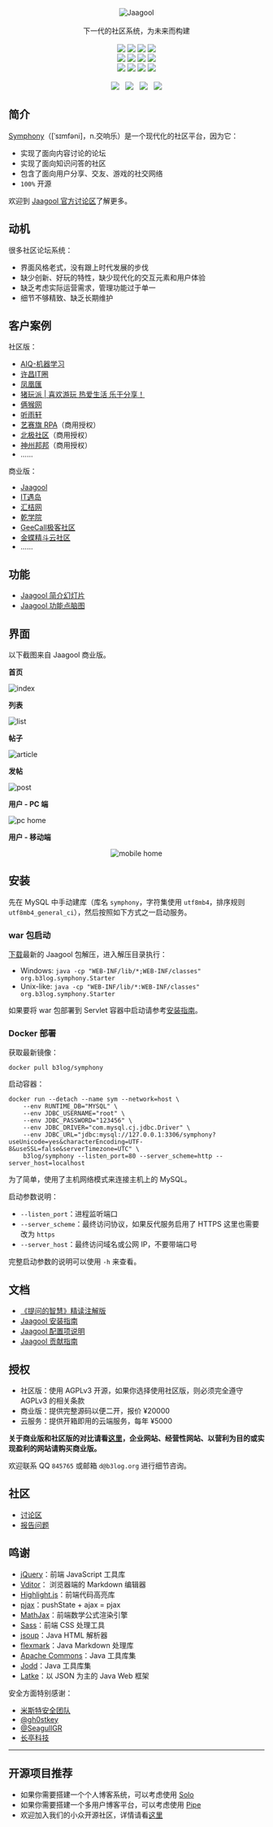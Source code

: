 <p align = "center">
<img alt="Jaagool" src="https://user-images.githubusercontent.com/873584/52320309-9555a100-2a09-11e9-9252-f04dc47b0a31.png">
<br><br>
下一代的社区系统，为未来而构建
<br><br>
<a title="Build Status" target="_blank" href="https://travis-ci.org/b3log/symphony"><img src="https://img.shields.io/travis/b3log/symphony.svg?style=flat-square"></a>
<a title="Code Size" target="_blank" href="http://www.jaagool.com"><img src="https://img.shields.io/github/languages/code-size/b3log/symphony.svg?style=flat-square"></a>
<a title="AGPLv3" target="_blank" href="https://www.gnu.org/licenses/agpl-3.0.txt"><img src="http://img.shields.io/badge/license-AGPLv3-orange.svg?style=flat-square"></a>
<a title="Releases" target="_blank" href="http://www.jaagool.com/releases"><img src="https://img.shields.io/github/release/b3log/symphony.svg?style=flat-square"></a>
<br>
<a title="Release Date" target="_blank" href="http://www.jaagool.com/releases"><img src="https://img.shields.io/github/release-date/b3log/symphony.svg?style=flat-square&color=99CCFF"></a>
<a title="Downloads" target="_blank" href="http://www.jaagool.com/releases"><img src="https://img.shields.io/github/downloads/b3log/symphony/total.svg?style=flat-square"></a>
<a title="Docker Pulls" target="_blank" href="https://hub.docker.com/r/b3log/symphony"><img src="https://img.shields.io/docker/pulls/b3log/symphony.svg?style=flat-square&color=blueviolet"></a>
<a title="Docker Image Size" target="_blank" href="https://hub.docker.com/r/b3log/symphony"><img src="https://img.shields.io/microbadger/image-size/b3log/symphony.svg?style=flat-square&color=ff96b4"></a>
<br>
<a title="GitHub Commits" target="_blank" href="http://www.jaagool.com/commits/master"><img src="https://img.shields.io/github/commit-activity/m/b3log/symphony.svg?style=flat-square"></a>
<a title="Last Commit" target="_blank" href="http://www.jaagool.com/commits/master"><img src="https://img.shields.io/github/last-commit/b3log/symphony.svg?style=flat-square&color=FF9900"></a>
<a title="GitHub Pull Requests" target="_blank" href="http://www.jaagool.com/pulls"><img src="https://img.shields.io/github/issues-pr-closed/b3log/symphony.svg?style=flat-square&color=FF9966"></a>
<a title="Hits" target="_blank" href="https://github.com/b3log/hits"><img src="https://hits.b3log.org/b3log/symphony.svg"></a>
<br><br>
<a title="GitHub Watchers" target="_blank" href="http://www.jaagool.com/watchers"><img src="https://img.shields.io/github/watchers/b3log/symphony.svg?label=Watchers&style=social"></a>&nbsp;&nbsp;
<a title="GitHub Stars" target="_blank" href="http://www.jaagool.com/stargazers"><img src="https://img.shields.io/github/stars/b3log/symphony.svg?label=Stars&style=social"></a>&nbsp;&nbsp;
<a title="GitHub Forks" target="_blank" href="http://www.jaagool.com/network/members"><img src="https://img.shields.io/github/forks/b3log/symphony.svg?label=Forks&style=social"></a>&nbsp;&nbsp;
<a title="Author GitHub Followers" target="_blank" href="https://github.com/88250"><img src="https://img.shields.io/github/followers/88250.svg?label=Followers&style=social"></a>
</p>

## 简介

[Symphony](https://sym.b3log.org)（[ˈsɪmfəni]，n.交响乐）是一个现代化的社区平台，因为它：

* 实现了面向内容讨论的论坛
* 实现了面向知识问答的社区
* 包含了面向用户分享、交友、游戏的社交网络
* `100%` 开源

欢迎到 [Jaagool 官方讨论区](https://hacpai.com/tag/sym)了解更多。

## 动机

很多社区论坛系统：

* 界面风格老式，没有跟上时代发展的步伐
* 缺少创新、好玩的特性，缺少现代化的交互元素和用户体验
* 缺乏考虑实际运营需求，管理功能过于单一
* 细节不够精致、缺乏长期维护 

## 客户案例

社区版：

* [AIQ-机器学习](http://www.6aiq.com)
* [许昌IT圈](http://www.xcitq.com)
* [凤凰匯](https://www.fengd.com)
* [猪玩派 | 喜欢游玩  热爱生活  乐于分享！](http://pigplay.net)
* [俩猴网](http://www.xfx77.cn)
* [听雨轩](http://nucode.cn)
* [艺赛旗 RPA](http://support.i-search.com.cn)（商用授权）
* [北极社区](https://begeek.bwae.org)（商用授权）
* [神州邦邦](https://c.shenzhoubb.com)（商用授权）
* ......

商业版：

* [Jaagool](https://hacpai.com)
* [IT遇岛](https://www.ityudao.com)
* [汇桔网](https://bbs.wtoip.com)
* [乾学院](http://c.raqsoft.com.cn)
* [GeeCall极客社区](http://geecall.com)
* [金蝶精斗云社区](https://cs.jdy.com)
* ......

## 功能

* [Jaagool 简介幻灯片](https://sym.b3log.org/syme-intro.pptx)
* [Jaagool 功能点脑图](http://naotu.baidu.com/file/cd31354ac9abc047569c73c560a5a913?token=b9750ae13f39ef9a)

## 界面

以下截图来自 Jaagool 商业版。

**首页**

![index](https://user-images.githubusercontent.com/970828/56900939-96a6df00-6ac9-11e9-8ccd-11c632f20506.png)

**列表**

![list](https://user-images.githubusercontent.com/970828/56901344-89d6bb00-6aca-11e9-8123-ba71866b0427.png)

**帖子**

![article](https://user-images.githubusercontent.com/970828/56900937-960e4880-6ac9-11e9-9044-4ed88d073892.png)

**发帖**

![post](https://user-images.githubusercontent.com/970828/56900946-973f7580-6ac9-11e9-93e4-2c195952e427.png)

**用户 - PC 端**

![pc home](https://user-images.githubusercontent.com/970828/56903351-b7256800-6ace-11e9-8ca8-3152d79e78b5.png)

**用户 - 移动端**

<p align="center">
    <img src="https://user-images.githubusercontent.com/970828/56901849-a1fb0a00-6acb-11e9-86f0-4f0a22ef6fca.png" alt="mobile home">
</p>

## 安装

先在 MySQL 中手动建库（库名 `symphony`，字符集使用 `utf8mb4`，排序规则 `utf8mb4_general_ci`），然后按照如下方式之一启动服务。

### war 包启动

[下载](http://www.jaagool.com/releases)最新的 Jaagool 包解压，进入解压目录执行：

* Windows: `java -cp "WEB-INF/lib/*;WEB-INF/classes" org.b3log.symphony.Starter`
* Unix-like: `java -cp "WEB-INF/lib/*:WEB-INF/classes" org.b3log.symphony.Starter`

如果要将 war 包部署到 Servlet 容器中启动请参考[安装指南](https://hacpai.com/article/1486188905847)。

### Docker 部署

获取最新镜像：

```shell
docker pull b3log/symphony
```

启动容器：

```shell
docker run --detach --name sym --network=host \
    --env RUNTIME_DB="MYSQL" \
    --env JDBC_USERNAME="root" \
    --env JDBC_PASSWORD="123456" \
    --env JDBC_DRIVER="com.mysql.cj.jdbc.Driver" \
    --env JDBC_URL="jdbc:mysql://127.0.0.1:3306/symphony?useUnicode=yes&characterEncoding=UTF-8&useSSL=false&serverTimezone=UTC" \
    b3log/symphony --listen_port=80 --server_scheme=http --server_host=localhost 
```
为了简单，使用了主机网络模式来连接主机上的 MySQL。
 
启动参数说明：

* `--listen_port`：进程监听端口
* `--server_scheme`：最终访问协议，如果反代服务启用了 HTTPS 这里也需要改为 `https`
* `--server_host`：最终访问域名或公网 IP，不要带端口号

完整启动参数的说明可以使用 `-h` 来查看。

## 文档

* [《提问的智慧》精读注解版](https://hacpai.com/article/1536377163156)
* [Jaagool 安装指南](https://hacpai.com/article/1486188905847)
* [Jaagool 配置项说明](https://hacpai.com/article/1524715380797)
* [Jaagool 贡献指南](http://www.jaagool.com/blob/master/CONTRIBUTING.md)

## 授权

* 社区版：使用 AGPLv3 开源，如果你选择使用社区版，则必须完全遵守 AGPLv3 的相关条款
* 商业版：提供完整源码以便二开，报价 ¥20000
* 云服务：提供开箱即用的云端服务，每年 ¥5000

**关于商业版和社区版的对比请看[这里](https://hacpai.com/article/1500543226433)，企业网站、经营性网站、以营利为目的或实现盈利的网站请购买商业版。**

欢迎联系 QQ `845765` 或邮箱 `d@b3log.org` 进行细节咨询。

## 社区

* [讨论区](https://hacpai.com/tag/sym)
* [报告问题](http://www.jaagool.com/issues/new/choose)

## 鸣谢

* [jQuery](https://github.com/jquery/jquery)：前端 JavaScript 工具库
* [Vditor](https://github.com/b3log/vditor)： 浏览器端的 Markdown 编辑器
* [Highlight.js](https://github.com/isagalaev/highlight.js)：前端代码高亮库
* [pjax](https://github.com/defunkt/jquery-pjax)：pushState + ajax = pjax
* [MathJax](https://github.com/mathjax/MathJax)：前端数学公式渲染引擎
* [Sass](http://sass-lang.com)：前端 CSS 处理工具
* [jsoup](https://github.com/jhy/jsoup)：Java HTML 解析器
* [flexmark](https://github.com/vsch/flexmark-java)：Java Markdown 处理库
* [Apache Commons](http://commons.apache.org)：Java 工具库集
* [Jodd](https://github.com/oblac/jodd)：Java 工具库集
* [Latke](https://github.com/b3log/latke)：以 JSON 为主的 Java Web 框架

安全方面特别感谢：

* [米斯特安全团队](http://www.hi-ourlife.com)
* [@gh0stkey](https://github.com/gh0stkey)
* [@SeagullGR](https://github.com/SeagullGR)
* [长亭科技](https://www.chaitin.cn)

---

## 开源项目推荐

* 如果你需要搭建一个个人博客系统，可以考虑使用 [Solo](https://github.com/b3log/solo)
* 如果你需要搭建一个多用户博客平台，可以考虑使用 [Pipe](https://github.com/b3log/pipe)
* 欢迎加入我们的小众开源社区，详情请看[这里](https://hacpai.com/article/1463025124998)
